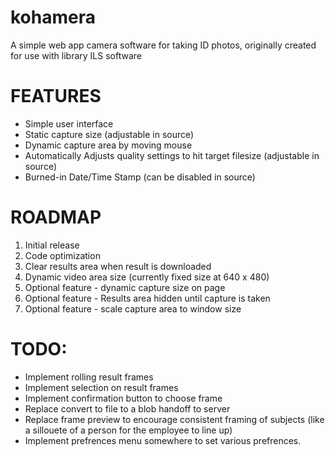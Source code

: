 # kohamera
A simple web app camera software for taking ID photos, originally created for use with library ILS software

FEATURES
===========
* Simple user interface
* Static capture size (adjustable in source)
* Dynamic capture area by moving mouse
* Automatically Adjusts quality settings to hit target filesize (adjustable in source)
* Burned-in Date/Time Stamp (can be disabled in source)

ROADMAP
===========
1. Initial release
2. Code optimization
3. Clear results area when result is downloaded
3. Dynamic video area size (currently fixed size at 640 x 480)
3. Optional feature - dynamic capture size on page
4. Optional feature - Results area hidden until capture is taken
5. Optional feature - scale capture area to window size

TODO:
===========
* Implement rolling result frames
* Implement selection on result frames
* Implement confirmation button to choose frame
* Replace convert to file to a blob handoff to server
* Replace frame preview to encourage consistent framing of subjects (like a sillouete of a person for the employee to line up)
* Implement prefrences menu somewhere to set various prefrences.

